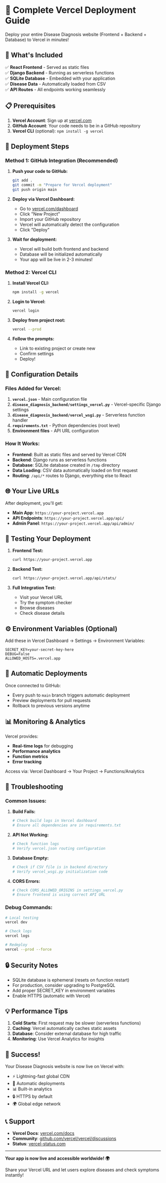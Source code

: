 # 🚀 Complete Vercel Deployment Guide

Deploy your entire Disease Diagnosis website (Frontend + Backend + Database) to Vercel in minutes!

## 🎯 What's Included

✅ **React Frontend** - Served as static files  
✅ **Django Backend** - Running as serverless functions  
✅ **SQLite Database** - Embedded with your application  
✅ **Disease Data** - Automatically loaded from CSV  
✅ **API Routes** - All endpoints working seamlessly  

## 📋 Prerequisites

1. **Vercel Account**: Sign up at [vercel.com](https://vercel.com)
2. **GitHub Account**: Your code needs to be in a GitHub repository
3. **Vercel CLI** (optional): `npm install -g vercel`

## 🚀 Deployment Steps

### Method 1: GitHub Integration (Recommended)

1. **Push your code to GitHub:**
   ```bash
   git add .
   git commit -m "Prepare for Vercel deployment"
   git push origin main
   ```

2. **Deploy via Vercel Dashboard:**
   - Go to [vercel.com/dashboard](https://vercel.com/dashboard)
   - Click "New Project"
   - Import your GitHub repository
   - Vercel will automatically detect the configuration
   - Click "Deploy"

3. **Wait for deployment:**
   - Vercel will build both frontend and backend
   - Database will be initialized automatically
   - Your app will be live in 2-3 minutes!

### Method 2: Vercel CLI

1. **Install Vercel CLI:**
   ```bash
   npm install -g vercel
   ```

2. **Login to Vercel:**
   ```bash
   vercel login
   ```

3. **Deploy from project root:**
   ```bash
   vercel --prod
   ```

4. **Follow the prompts:**
   - Link to existing project or create new
   - Confirm settings
   - Deploy!

## 🔧 Configuration Details

### **Files Added for Vercel:**

1. **`vercel.json`** - Main configuration file
2. **`disease_diagnosis_backend/settings_vercel.py`** - Vercel-specific Django settings
3. **`disease_diagnosis_backend/vercel_wsgi.py`** - Serverless function handler
4. **`requirements.txt`** - Python dependencies (root level)
5. **Environment files** - API URL configuration

### **How It Works:**

- **Frontend**: Built as static files and served by Vercel CDN
- **Backend**: Django runs as serverless functions
- **Database**: SQLite database created in `/tmp` directory
- **Data Loading**: CSV data automatically loaded on first request
- **Routing**: `/api/*` routes to Django, everything else to React

## 🌐 Your Live URLs

After deployment, you'll get:
- **Main App**: `https://your-project.vercel.app`
- **API Endpoints**: `https://your-project.vercel.app/api/`
- **Admin Panel**: `https://your-project.vercel.app/api/admin/`

## 🧪 Testing Your Deployment

1. **Frontend Test:**
   ```bash
   curl https://your-project.vercel.app
   ```

2. **Backend Test:**
   ```bash
   curl https://your-project.vercel.app/api/stats/
   ```

3. **Full Integration Test:**
   - Visit your Vercel URL
   - Try the symptom checker
   - Browse diseases
   - Check disease details

## ⚙️ Environment Variables (Optional)

Add these in Vercel Dashboard → Settings → Environment Variables:

```env
SECRET_KEY=your-secret-key-here
DEBUG=False
ALLOWED_HOSTS=.vercel.app
```

## 🔄 Automatic Deployments

Once connected to GitHub:
- Every push to `main` branch triggers automatic deployment
- Preview deployments for pull requests
- Rollback to previous versions anytime

## 📊 Monitoring & Analytics

Vercel provides:
- **Real-time logs** for debugging
- **Performance analytics** 
- **Function metrics**
- **Error tracking**

Access via: Vercel Dashboard → Your Project → Functions/Analytics

## 🐛 Troubleshooting

### **Common Issues:**

1. **Build Fails:**
   ```bash
   # Check build logs in Vercel dashboard
   # Ensure all dependencies are in requirements.txt
   ```

2. **API Not Working:**
   ```bash
   # Check function logs
   # Verify vercel.json routing configuration
   ```

3. **Database Empty:**
   ```bash
   # Check if CSV file is in backend directory
   # Verify vercel_wsgi.py initialization code
   ```

4. **CORS Errors:**
   ```bash
   # Check CORS_ALLOWED_ORIGINS in settings_vercel.py
   # Ensure frontend is using correct API URL
   ```

### **Debug Commands:**

```bash
# Local testing
vercel dev

# Check logs
vercel logs

# Redeploy
vercel --prod --force
```

## 🔒 Security Notes

- SQLite database is ephemeral (resets on function restart)
- For production, consider upgrading to PostgreSQL
- Add proper SECRET_KEY in environment variables
- Enable HTTPS (automatic with Vercel)

## 💡 Performance Tips

1. **Cold Starts**: First request may be slower (serverless functions)
2. **Caching**: Vercel automatically caches static assets
3. **Database**: Consider external database for high traffic
4. **Monitoring**: Use Vercel Analytics for insights

## 🎉 Success!

Your Disease Diagnosis website is now live on Vercel with:
- ⚡ Lightning-fast global CDN
- 🔄 Automatic deployments
- 📊 Built-in analytics
- 🔒 HTTPS by default
- 🌍 Global edge network

## 📞 Support

- **Vercel Docs**: [vercel.com/docs](https://vercel.com/docs)
- **Community**: [github.com/vercel/vercel/discussions](https://github.com/vercel/vercel/discussions)
- **Status**: [vercel-status.com](https://vercel-status.com)

---

**Your app is now live and accessible worldwide! 🌍**

Share your Vercel URL and let users explore diseases and check symptoms instantly!
